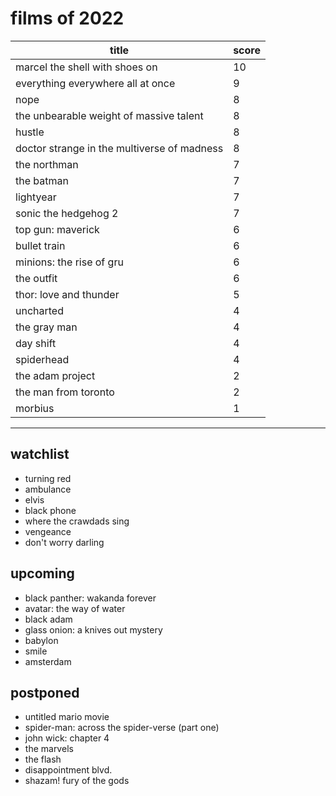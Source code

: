 # films of 2022

|title                                       |score|
|--------------------------------------------|-----|
|marcel the shell with shoes on              |10   |
|everything everywhere all at once           |9    |
|nope                                        |8    |
|the unbearable weight of massive talent     |8    |
|hustle                                      |8    |
|doctor strange in the multiverse of madness |8    |
|the northman 				                       |7    |
|the batman                                  |7    |
|lightyear				                           |7    |
|sonic the hedgehog 2 			                 |7    |
|top gun: maverick 			                     |6    |
|bullet train                                |6    |
|minions: the rise of gru                    |6    |
|the outfit                                  |6    |
|thor: love and thunder 		                 |5    |
|uncharted                                   |4    |
|the gray man 				                       |4    |
|day shift                                   |4    |
|spiderhead				                           |4    |
|the adam project                            |2    |
|the man from toronto  			                 |2    |
|morbius                                     |1    |

---

## watchlist

- turning red
- ambulance
- elvis
- black phone
- where the crawdads sing
- vengeance
- don't worry darling

## upcoming

- black panther: wakanda forever
- avatar: the way of water
- black adam
- glass onion: a knives out mystery
- babylon
- smile
- amsterdam

## postponed

- untitled mario movie
- spider-man: across the spider-verse (part one)
- john wick: chapter 4
- the marvels
- the flash
- disappointment blvd.
- shazam! fury of the gods

